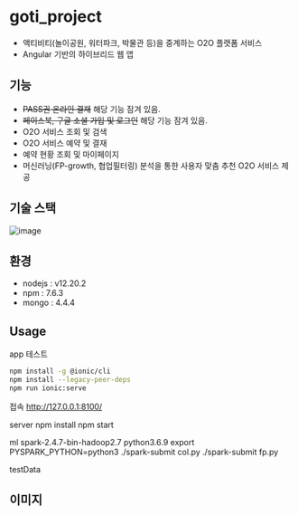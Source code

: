 # goti_project
- 액티비티(놀이공원, 워터파크, 박물관 등)을 중계하는 O2O 플랫폼 서비스
- Angular 기반의 하이브리드 웹 앱

## 기능
- ~~PASS권 온라인 결재~~ 해당 기능 잠겨 있음.
- ~~페이스북, 구글 소셜 가입 및 로그인~~ 해당 기능 잠겨 있음.
- O2O 서비스 조회 및 검색
- O2O 서비스 예약 및 결재
- 예약 현황 조회 및 마이페이지
- 머신러닝(FP-growth, 협업필터링) 분석을 통한 사용자 맞춤 추천 O2O 서비스 제공

## 기술 스택
![image](https://user-images.githubusercontent.com/28975774/112632465-80535a80-8e7b-11eb-864f-787b902b5048.png)

## 환경
- nodejs : v12.20.2
- npm : 7.6.3
- mongo : 4.4.4

## Usage
app 테스트
```sh
npm install -g @ionic/cli
npm install --legacy-peer-deps
npm run ionic:serve
```
접속 http://127.0.0.1:8100/

server
npm install
npm start

ml
spark-2.4.7-bin-hadoop2.7
python3.6.9
export PYSPARK_PYTHON=python3
./spark-submit col.py
./spark-submit fp.py

testData

## 이미지
